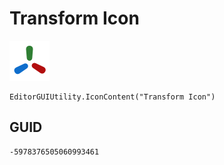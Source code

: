 # Transform Icon
![](/img/Transform%20Icon.png)

``` CSharp
EditorGUIUtility.IconContent("Transform Icon")
```
## GUID
```
-5978376505060993461
```

